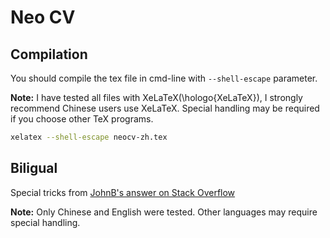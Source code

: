 # Neo CV

## Compilation

You should compile the tex file in cmd-line with `--shell-escape` parameter.

**Note:** I have tested all files with XeLaTeX(\hologo{XeLaTeX}), I strongly recommend Chinese users use XeLaTeX. Special handling may be required if you choose other TeX programs.

```bash
xelatex --shell-escape neocv-zh.tex
```

## Biligual

Special tricks from [JohnB's answer on Stack Overflow](https://tex.stackexchange.com/a/268848)

**Note:** Only Chinese and English were tested. Other languages may require special handling.
